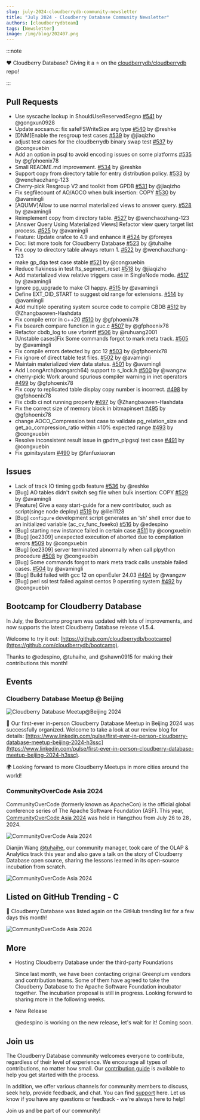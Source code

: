 ```yaml
---
slug: july-2024-cloudberrydb-community-newsletter
title: "July 2024 - Cloudberry Database Community Newsletter"
authors: [cloudberrydbteam]
tags: [Newsletter]
image: /img/blog/202407.png
---
```


:::note

 ❤️ Cloudberry Database? Giving it a ⭐ on the [cloudberrydb/cloudberrydb](https://github.com/cloudberrydb/cloudberrydb) repo!

:::

## Pull Requests

- Use syscache lookup in ShouldUseReservedSegno [#541](https://github.com/cloudberrydb/cloudberrydb/pull/541) by @gongxun0928
- Update aocsam.c: fix safeFSWriteSize arg type [#540](https://github.com/cloudberrydb/cloudberrydb/pull/540) by @reshke
- [DNM]Enable the resgroup test cases [#539](https://github.com/cloudberrydb/cloudberrydb/pull/539) by @jiaqizho
- adjust test cases for the cloudberrydb binary swap test [#537](https://github.com/cloudberrydb/cloudberrydb/pull/537) by @congxuebin
- Add an option in psql to avoid encoding issues on some platforms [#535](https://github.com/cloudberrydb/cloudberrydb/pull/535) by @gfphoenix78
- Small README.md improvement. [#534](https://github.com/cloudberrydb/cloudberrydb/pull/534) by @reshke
- Support copy from directory table for entry distribution policy. [#533](https://github.com/cloudberrydb/cloudberrydb/pull/533) by @wenchaozhang-123
- Cherry-pick Resgroup V2 and toolkit from GPDB [#531](https://github.com/cloudberrydb/cloudberrydb/pull/531) by @jiaqizho
- Fix segfilecount of AO/AOCO when bulk insertion: COPY [#530](https://github.com/cloudberrydb/cloudberrydb/pull/530) by @avamingli
- [AQUMV]Allow to use normal materialized views to answer query. [#528](https://github.com/cloudberrydb/cloudberrydb/pull/528) by @avamingli
- Reimplement copy from directory table. [#527](https://github.com/cloudberrydb/cloudberrydb/pull/527) by @wenchaozhang-123
- [Answer Query Using Materialized Views] Refactor view query target list process. [#525](https://github.com/cloudberrydb/cloudberrydb/pull/525) by @avamingli
- Feature: Update orafce to 4.9 and enhance it [#524](https://github.com/cloudberrydb/cloudberrydb/pull/524) by @foreyes
- Doc: list more tools for Cloudberry Database [#523](https://github.com/cloudberrydb/cloudberrydb/pull/523) by @tuhaihe
- Fix copy to directory table always return 1. [#522](https://github.com/cloudberrydb/cloudberrydb/pull/522) by @wenchaozhang-123
- make gp_dqa test case stable [#521](https://github.com/cloudberrydb/cloudberrydb/pull/521) by @congxuebin
- Reduce flakiness in test fts_segment_reset [#518](https://github.com/cloudberrydb/cloudberrydb/pull/518) by @jiaqizho
- Add materialized view relative triggers case in SingleNode mode. [#517](https://github.com/cloudberrydb/cloudberrydb/pull/517) by @avamingli
- Ignore pg_upgrade to make CI happy. [#515](https://github.com/cloudberrydb/cloudberrydb/pull/515) by @avamingli
- Define EXT_OID_START to suggest oid range for extensions. [#514](https://github.com/cloudberrydb/cloudberrydb/pull/514) by @avamingli
- Add multiple operating system source code to compile CBDB [#512](https://github.com/cloudberrydb/cloudberrydb/pull/512) by @Zhangbaowen-Hashdata
- Fix compile error in c++20 [#510](https://github.com/cloudberrydb/cloudberrydb/pull/510) by @gfphoenix78
- Fix bsearch compare function in guc.c [#507](https://github.com/cloudberrydb/cloudberrydb/pull/507) by @gfphoenix78
- Refactor cbdb_log to use vfprintf [#506](https://github.com/cloudberrydb/cloudberrydb/pull/506) by @ruhuang2001
- [Unstable cases]Fix Some commands forgot to mark meta track. [#505](https://github.com/cloudberrydb/cloudberrydb/pull/505) by @avamingli
- Fix compile errors detected by gcc 12 [#503](https://github.com/cloudberrydb/cloudberrydb/pull/503) by @gfphoenix78
- Fix ignore of direct table test files. [#502](https://github.com/cloudberrydb/cloudberrydb/pull/502) by @avamingli
- Maintain materialized view data status. [#501](https://github.com/cloudberrydb/cloudberrydb/pull/501) by @avamingli
- Add LoongArch(loongarch64) support to s_lock.h [#500](https://github.com/cloudberrydb/cloudberrydb/pull/500) by @wangzw
- cherry-pick: Work around spurious compiler warning in inet operators [#499](https://github.com/cloudberrydb/cloudberrydb/pull/499) by @gfphoenix78
- Fix copy to replicated table display copy number is incorrect. [#498](https://github.com/cloudberrydb/cloudberrydb/pull/498) by @gfphoenix78
- Fix cbdb ci not running properly [#497](https://github.com/cloudberrydb/cloudberrydb/pull/497) by @Zhangbaowen-Hashdata
- Fix the correct size of memory block in bitmapinsert [#495](https://github.com/cloudberrydb/cloudberrydb/pull/495) by @gfphoenix78
- change AOCO_Compression test case to validate pg_relation_size and get_ao_compression_ratio within ±10% expected range  [#493](https://github.com/cloudberrydb/cloudberrydb/pull/493) by @congxuebin
- Resolve inconsistent result issue in gpdtm_plpgsql test case [#491](https://github.com/cloudberrydb/cloudberrydb/pull/491) by @congxuebin
- Fix gpinitsystem [#490](https://github.com/cloudberrydb/cloudberrydb/pull/490) by @fanfuxiaoran

## Issues

- Lack of track IO timing gpdb feature [#536](https://github.com/cloudberrydb/cloudberrydb/issues/536) by @reshke
- [Bug] AO tables didn't switch seg file when bulk insertion: COPY [#529](https://github.com/cloudberrydb/cloudberrydb/issues/529) by @avamingli
- [Feature] Give a easy start-guide for a new contributor, such as script(singe node deploy) [#519](https://github.com/cloudberrydb/cloudberrydb/issues/519) by @lilei1128
- [Bug]  `configure`  development script generates an 'sh' shell error due to an initialized variable (ac_cv_func_fseeko) [#516](https://github.com/cloudberrydb/cloudberrydb/issues/516) by @edespino
- [Bug] starting new instance failed in certain case [#511](https://github.com/cloudberrydb/cloudberrydb/issues/511) by @congxuebin
- [Bug] [oe2309] unexpected execution of aborted due to compilation errors [#509](https://github.com/cloudberrydb/cloudberrydb/issues/509) by @congxuebin
- [Bug] [oe2309] server terminated abnormally when call plpython procedure [#508](https://github.com/cloudberrydb/cloudberrydb/issues/508) by @congxuebin
- [Bug] Some commands forgot to mark meta track calls unstable failed cases. [#504](https://github.com/cloudberrydb/cloudberrydb/issues/504) by @avamingli
- [Bug] Build failed with gcc 12 on openEuler 24.03 [#494](https://github.com/cloudberrydb/cloudberrydb/issues/494) by @wangzw
- [Bug] perl ssl test failed against centos 9 operating system [#492](https://github.com/cloudberrydb/cloudberrydb/issues/492) by @congxuebin

## Bootcamp for Cloudberry Database

In July, the Bootcamp program was updated with lots of improvements, and now supports the latest Cloudberry Database release v1.5.4.

Welcome to try it out:  [https://github.com/cloudberrydb/bootcamp](https://github.com/cloudberrydb/bootcamp).

Thanks to @edespino, @tuhaihe, and @shawn0915 for making their contributions this month!

## Events

### Cloudberry Database Meetup @ Beijing

![Cloudberry Database Meetup@Beijing 2024](../static/img/Cloudberry-Meetup@Beijing.png)

🍺 Our first-ever in-person Cloudberry Database Meetup in Beijing 2024 was successfully organized. Welcome to take a look at our review blog for details:  [https://www.linkedin.com/pulse/first-ever-in-person-cloudberry-database-meetup-beijing-2024-h3ssc](https://www.linkedin.com/pulse/first-ever-in-person-cloudberry-database-meetup-beijing-2024-h3ssc).

🌍 Looking forward to more Cloudberry Meetups in more cities around the world!

### CommunityOverCode Asia 2024

CommunityOverCode (formerly known as ApacheCon) is the official global conference series of The Apache Software Foundation (ASF). This year,  [CommunityOverCode Asia 2024](https://asia.communityovercode.org/index.html)  was held in Hangzhou from July 26 to 28，2024.

![CommunityOverCode Asia 2024](../static/img/ApacheCon-1.jpg)

Dianjin Wang [@tuhaihe](https://github.com/tuhaihe), our community manager, took care of the OLAP & Analytics track this year and also gave a talk on the story of Cloudberry Database open source, sharing the lessons learned in its open-source incubation from scratch.

![CommunityOverCode Asia 2024](../static/img/ApacheCon-2.jpg)

## Listed on GitHub Trending - C

🎉 Cloudberry Database was listed again on the GitHub trending list for a few days this month!

![CommunityOverCode Asia 2024](../static/img/GitHub-Trending-Cloudberry.png)

## More

-   Hosting Cloudberry Database under the third-party Foundations
    
    Since last month, we have been contacting original Greenplum vendors and contribution teams. Some of them have agreed to take the Cloudberry Database to the Apache Software Foundation incubator together. The incubation proposal is still in progress. Looking forward to sharing more in the following weeks.
    
-   New Release
    
    @edespino is working on the new release, let's wait for it! Coming soon.

## Join us

The Cloudberry Database community welcomes everyone to contribute, regardless of their level of experience. We encourage all types of contributions, no matter how small. Our  [contribution guide](https://cloudberrydb.org/contribute)  is available to help you get started with the process.

In addition, we offer various channels for community members to discuss, seek help, provide feedback, and chat. You can find  [support](https://cloudberrydb.org/support)  here. Let us know if you have any questions or feedback - we're always here to help!

Join us and be part of our community!